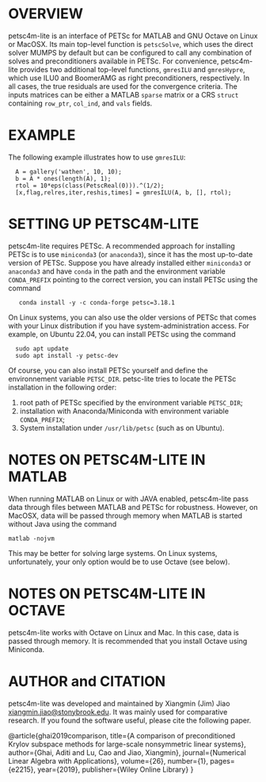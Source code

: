 OVERVIEW
========

petsc4m-lite is an interface of PETSc for MATLAB and GNU Octave on Linux or MacOSX.
Its main top-level function is `petscSolve`, which uses the direct solver MUMPS by
default but can be configured to call any combination of solves and preconditioners
available in PETSc. For convenience, petsc4m-lite provides two additional top-level
functions, `gmresILU` and `gmresHypre`, which use ILU0 and BoomerAMG as right
preconditioners, respectively. In all cases, the true residuals are used for the
convergence criteria. The inputs matrices can be either a MATLAB `sparse` matrix or
a CRS `struct` containing `row_ptr`, `col_ind`, and `vals` fields.

EXAMPLE
=======

The following example illustrates how to use `gmresILU`:
```
  A = gallery('wathen', 10, 10);
  b = A * ones(length(A), 1);
  rtol = 10*eps(class(PetscReal(0))).^(1/2);
  [x,flag,relres,iter,reshis,times] = gmresILU(A, b, [], rtol);
```

SETTING UP PETSC4M-LITE
=======================

petsc4m-lite requires PETSc. A recommended approach for installing PETSc
is to use `miniconda3` (or `anaconda3`), since it has the most up-to-date
version of PETSc. Suppose you have already installed either `miniconda3`
or `anaconda3` and have `conda` in the path and the environment variable
`CONDA_PREFIX` pointing to the correct version, you can install PETSc
using the command
```
   conda install -y -c conda-forge petsc=3.18.1
```

On Linux systems, you can also use the older versions of PETSc that comes with
your Linux distribution if you have system-administration access. For example,
on Ubuntu 22.04, you can install PETSc using the command
```
  sudo apt update
  sudo apt install -y petsc-dev
```

Of course, you can also install PETSc yourself and define the environnement
variable `PETSC_DIR`. petsc-lite tries to locate the PETSc installation in the
following order:

1) root path of PETSc specified by the environment variable `PETSC_DIR`;
2) installation with Anaconda/Miniconda with environment variable `CONDA_PREFIX`;
3) System installation under `/usr/lib/petsc` (such as on Ubuntu).


NOTES ON PETSC4M-LITE IN MATLAB
===============================

When running MATLAB on Linux or with JAVA enabled, petsc4m-lite pass data through
files between MATLAB and PETSc for robustness. However, on MacOSX, data will be
passed through memory when MATLAB is started without Java using the command
```
matlab -nojvm
```
This may be better for solving large systems. On Linux systems, unfortunately,
your only option would be to use Octave (see below).

NOTES ON PETSC4M-LITE IN OCTAVE
===============================

petsc4m-lite works with Octave on Linux and Mac. In this case, data is passed
through memory. It is recommended that you install Octave using Miniconda.

AUTHOR and CITATION
===================

petsc4m-lite was developed and maintained by Xiangmin (Jim) Jiao
<xiangmin.jiao@stonybrook.edu>. It was mainly used for comparative research.
If you found the software useful, please cite the following paper.

@article{ghai2019comparison,
  title={A comparison of preconditioned Krylov subspace methods for large-scale nonsymmetric linear systems},
  author={Ghai, Aditi and Lu, Cao and Jiao, Xiangmin},
  journal={Numerical Linear Algebra with Applications},
  volume={26},
  number={1},
  pages={e2215},
  year={2019},
  publisher={Wiley Online Library}
}
